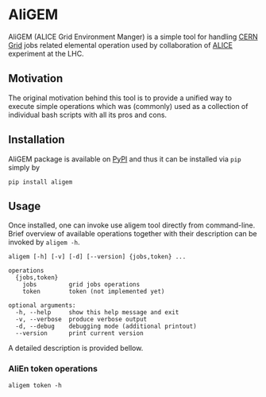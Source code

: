 # AliGEM

AliGEM (ALICE Grid Environment Manger) is a simple tool for handling [CERN Grid](http://wlcg.web.cern.ch) jobs related elemental operation used by collaboration of [ALICE](http://aliceinfo.cern.ch/Public/Welcome.html) experiment at the LHC.

## Motivation
The original motivation behind this tool is to provide a unified way to execute simple operations which was (commonly) used as a collection of individual bash scripts with all its pros and cons.

## Installation
AliGEM package is available on [PyPI](https://pypi.python.org/pypi/aligem) and thus it can be installed via `pip` simply by

```
pip install aligem
```

## Usage
Once installed, one can invoke use aligem tool directly from command-line. Brief overview of available operations together with their description can be invoked by `aligem -h`.

```
aligem [-h] [-v] [-d] [--version] {jobs,token} ...

operations
  {jobs,token}
    jobs         grid jobs operations
    token        token (not implemented yet)

optional arguments:
  -h, --help     show this help message and exit
  -v, --verbose  produce verbose output
  -d, --debug    debugging mode (additional printout)
  --version      print current version
```

A detailed description is provided bellow.

### AliEn token operations
`aligem token -h`
